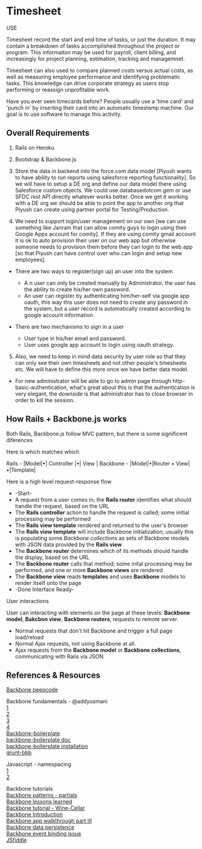 # Timesheet

USE

Timesheet record the start and end time of tasks, or just the duration. It may contain a breakdown of tasks accomplished throughout the project or program. This informaiton may be used for payroll, client billing, and increasingly for project planning, estimation, tracking and managemnet.

Timesheet can also used to compare planned costs versus actual costs, as well as measuring employee performance and identifying problematic tasks. This knowledge can drive corporate strategy as users stop performing or reassign unprofitable work.

Have you ever seen timecards before? People usually use a 'time card' and 'punch in' by inserting their card into an automatic timestamp machine. Our goal is to use software to manage this activity.

## Overall Requirements

1.  Rails on Heroku

2.  Bootstrap & Backbone.js

3.  Store the data in backend into the force.com data model [Piyush wants to have ability to run reports using salesforce reporting functionality]. So we will have to setup a DE org and define our data model there using Salesforce custom objects. We could use databasedotcom gem or use SFDC rest API directly whatever works better. Once we get it working with a DE org we should be able to point the app to another org that Piyush can create using partner portal for Testing/Production.

4.  We need to support login/user management on our own [we can use something like Janrain that can allow comity guys to login using their Google Apps account for comity]. If they are using comity gmail account it is ok to auto provision their user on our web app but otherwise someone needs to provision them before they can login to the web app [so that Piyush can have control over who can login and setup new employees].

* There are two ways to register(sign up) an user into the system
  + A n user can only be created manually by Administrator, the user has the ability to create his/her own password.
  + An user can register by authenticating him/her-self via google app oauth, this way this user does not need to create any password in the system, but a user record is automatically created according to google account information.

* There are two mechanisms to sign in a user
  + User type in his/her email and password.
  + User uses google app account to login using oauth strategy.

5.  Also, we need to keep in mind data security by user role so that they can only see their own timesheets and not other people's timesheets etc. We will have to define this more once we have better data model.

* For new administrator will be able to go to admin page through http-basic-authentication, what's great about this is that the authentication is very elegant, the downside is that administrator has to close browser in order to kill the session.

## How Rails + Backbone.js works

Both Rails, Backbone.js follow MVC pattern, but there is some significent diferences

Here is which matches which

Rails     - |Model|•| Controller  |•|  View  |
Backbone  - |Model|•|Router • View|•|Template|

Here is a high level request-response flow

* -Start-
* A request from a user comes in; the **Rails router** identifies what should handle the request, based on the URL
* The **Rails controller** action to handle the request is called; some initial processing may be performed
* The **Rails view template** rendered and returned to the user's browser
* The **Rails view template** will include Backbone initialization; usually this is populating some _Backbone collections_ as sets of Backbone models with JSON data provided by the **Rails view**
* The **Backbone router** determines which of its methods should handle the display, based on the URL
* The **Backbone router** calls that method; some inital processing may be performed, and one or more **Backbone views** are rendered
* The **Backbone view** reads **templates** and uses **Backbone** models to render itself onto the page
* -Done Interface Ready-

User interactions

User can interacting with elements on the page at these levels: **Backbone model**, **Bakcbon view**, **Backbone routers**, requests to remote server.

* Normal requests that don't hit Backbone and trigger a full page load/reload
* Normal Ajax requests, not using Backbone at all.
* Ajax requests from the **Backbone model** or **Backbone collections**, communicating with Rails via JSON


## References & Resources

[Backbone peepcode](https://peepcode.com/products/backbone-js)

Backbone fundamentals - @addyosmani  
[1](http://addyosmani.com/blog/backbone-fundamentals)  
[2](http://addyosmani.github.com/backbone-fundamentals/)  
[3](http://addyosmani.github.com/backbone-fundamentals/#backboneboilerplate)  
[4](https://github.com/addyosmani/todomvc/tree/gh-pages/architecture-examples/backbone/js)  
[Backbone-boilerplate](https://github.com/tbranyen/backbone-boilerplate)  
[backbone-boilerplate doc](http://backboneboilerplate.com)  
[backbone-boilerplate installation](https://github.com/tbranyen/backbone-boilerplate/wiki/Installation)  
[grunt-bbb](https://github.com/backbone-boilerplate/grunt-bbb)  

Javascript - namespacing  
[1](http://elegantcode.com/2011/01/26/basic-javascript-part-8-namespaces)  
[2](http://addyosmani.com/blog/essential-js-namespacing)  

Backbone tutorials  
[Backbone patterns - partials](http://ricostacruz.com/backbone-patterns/#partials)  
[Backbone lessons learned](http://coenraets.org/blog/2012/01/backbone-js-lessons-learned-and-improved-sample-app)  
[Backbone tutorial - Wine-Cellar](https://github.com/joezimjs/Wine-Cellar)  
[Backbone Introduction](http://www.joezimjs.com/javascript/backbone-js-application-walkthrough-part-2-views-and-templates-video-tutorial)  
[Backbone app walkthrough part III](http://www.joezimjs.com/javascript/backbone-js-application-walkthrough-part-3-new-view-and-external-templating-video-tutorial)  
[Backbone data persistence](http://stackoverflow.com/questions/9816274/ways-to-save-backbone-js-model-data)  
[Backbone event binding issue](http://stackoverflow.com/questions/6831362/backbone-js-view-cant-unbind-events-properly)  
[JSfiddle](http://jsfiddle.net/GX8WJ/3)  
